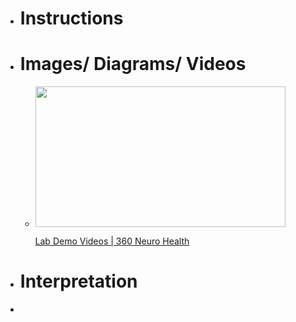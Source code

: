 - # Instructions
- # Images/ Diagrams/ Videos
	-
	  <p><a href="https://www.360neurohealth.com/courses/certificate-of-competency-in-vestibular-rehabilitation-course-ccvr/lectures/36795242?wvideo=now0uhbjxl"><img src="https://embed-ssl.wistia.com/deliveries/fb86c5ca34fa4528d06c1a486e60018eac07db03.jpg?image_crop_resized=800x450&amp;image_play_button_size=2x&amp;image_play_button=1&amp;image_play_button_color=1A9DCEe0" width="400" height="225" style="width: 400px; height: 225px;"></a></p><p><a href="https://www.360neurohealth.com/courses/certificate-of-competency-in-vestibular-rehabilitation-course-ccvr/lectures/36795242?wvideo=now0uhbjxl">Lab Demo Videos | 360 Neuro Health</a></p>
- # Interpretation
-